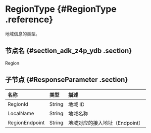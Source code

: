 # RegionType {#RegionType .reference}

地域信息的类型。

## 节点名 {#section_adk_z4p_ydb .section}

Region

## 子节点 {#ResponseParameter .section}

|名称|类型|描述|
|:-|:-|:-|
|RegionId|String|地域 ID|
|LocalName|String|地域名称|
|RegionEndpoint|String|地域对应的接入地址（Endpoint）|

